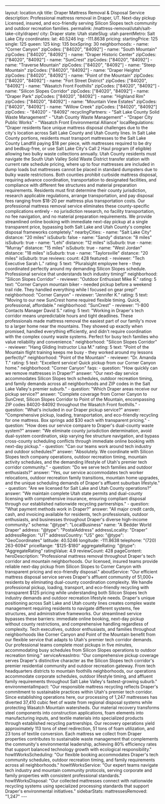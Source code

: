 ---
layout: location.njk
title: Draper Mattress Removal & Disposal Service
description: Professional mattress removal in Draper, UT. Next-day pickup Licensed, insured, and eco-friendly serving Silicon Slopes tech community and outdoor recreation families.
permalink: /mattress-removal/utah/salt-lake-city/draper/
city: Draper state: Utah stateSlug: utah parentMetro: Salt Lake City coordinates: lat: 40.5246 lng: -111.8638 pricing: startingPrice: 125 single: 125 queen: 125 king: 135 boxSpring: 30 neighborhoods: - name: "Corner Canyon" zipCodes: ["84020", "84092"] - name: "South Mountain" zipCodes: ["84020", "84092"] - name: "Draper Historic Center" zipCodes: ["84020", "84092"] - name: "SunCrest" zipCodes: ["84020", "84092"] - name: "Traverse Mountain" zipCodes: ["84020", "84092"] - name: "Steep Mountain" zipCodes: ["84020", "84092"] - name: "Draper Heights" zipCodes: ["84020", "84092"] - name: "Point of the Mountain" zipCodes: ["84020", "84092"] - name: "Fort Street District" zipCodes: ["84020", "84092"] - name: "Wasatch Front Foothills" zipCodes: ["84020", "84092"] - name: "Silicon Slopes Corridor" zipCodes: ["84020", "84092"] - name: "Draper Park" zipCodes: ["84020", "84092"] - name: "Highland Rim" zipCodes: ["84020", "84092"] - name: "Mountain View Estates" zipCodes: ["84020", "84092"] - name: "Willow Creek" zipCodes: ["84020", "84092"] zipCodes: - "84020" - "84092" recyclingPartners: - "Salt Lake County Solid Waste Management" - "Utah County Waste Management" - "Draper City Public Works" - "Wasatch Front Environmental Alliance" localRegulations: "Draper residents face unique mattress disposal challenges due to the city's location across Salt Lake County and Utah County lines. In Salt Lake County portions, residents must transport mattresses to the Salt Lake County Landfill paying $18 per piece, with mattresses required to be dry and bedbug-free, or use Salt Lake City's Call 2 Haul program (if eligible) allowing two bulky waste collections annually. Utah County residents must navigate the South Utah Valley Solid Waste District transfer station with current rate schedule pricing, where up to four mattresses are included in dump loads but mattresses cannot be placed in standard dumpsters due to bulky waste restrictions. Both counties prohibit curbside mattress disposal, requiring advance coordination, transportation to designated facilities, and compliance with different fee structures and material preparation requirements. Residents must first determine their county jurisdiction, research applicable regulations, arrange transportation, and pay disposal fees ranging from $18-20 per mattress plus transportation costs. Our professional mattress removal service eliminates these county-specific complications entirely - no jurisdiction research, no facility transportation, no fee navigation, and no material preparation requirements. We provide streamlined online booking with immediate next-day pickup at a single transparent price, bypassing both Salt Lake and Utah County's complex disposal frameworks completely." nearbyCities: - name: "Salt Lake City" distance: "20 miles" isSuburb: false - name: "Sandy" distance: "8 miles" isSuburb: true - name: "Lehi" distance: "12 miles" isSuburb: true - name: "Murray" distance: "15 miles" isSuburb: true - name: "West Jordan" distance: "18 miles" isSuburb: true - name: "Taylorsville" distance: "20 miles" isSuburb: true reviews: count: 428 featured: - reviewer: "Tech Executive Sarah L." rating: 5 text: "Pluralsight employee here - they coordinated perfectly around my demanding Silicon Slopes schedule. Professional service that understands tech industry timing!" neighborhood: "Silicon Slopes Corridor" - reviewer: "Outdoor Enthusiast Mike R." rating: 5 text: "Corner Canyon mountain biker - needed pickup before a weekend trail ride. They handled everything while I focused on gear prep!" neighborhood: "Corner Canyon" - reviewer: "Jennifer K." rating: 5 text: "Moving to our new SunCrest home required flexible timing. Quick, professional, affordable." neighborhood: "SunCrest" - reviewer: "1-800 Contacts Manager David S." rating: 5 text: "Working in Draper's tech corridor means unpredictable hours and tight deadlines. These professionals made mattress removal the easiest part of our family's move to a larger home near the mountains. They showed up exactly when promised, handled everything efficiently, and didn't require coordination with the complex county waste systems. Perfect for busy tech families who value reliability and convenience." neighborhood: "Silicon Slopes Corridor" - reviewer: "Hang Gliding Instructor Lisa M." rating: 5 text: "Point of the Mountain flight training keeps me busy - they worked around my lessons perfectly!" neighborhood: "Point of the Mountain" - reviewer: "Dr. Amanda T." rating: 5 text: "Excellent service! Quick pickup from our Corner Canyon home." neighborhood: "Corner Canyon" faqs: - question: "How quickly can we remove mattresses in Draper?" answer: "Our next-day service accommodates Silicon Slopes tech schedules, outdoor recreation timing, and family demands across all neighborhoods and ZIP codes in the Salt Lake Valley's premier suburb." - question: "Which Draper areas receive our pickup service?" answer: "Complete coverage from Corner Canyon to SunCrest, Silicon Slopes Corridor to Point of the Mountain, encompassing ZIP codes 84020-84092 throughout the Wasatch Front foothills." - question: "What's included in our Draper pickup service?" answer: "Comprehensive pickup, loading, transportation, and eco-friendly recycling for one mattress. Box springs add $30 each with transparent pricing." - question: "How does our service compare to Draper's dual-county waste system?" answer: "We eliminate county jurisdiction determination, avoid dual-system coordination, skip varying fee structure navigation, and bypass cross-county scheduling conflicts through immediate online booking with next-day pickup." - question: "Can our teams work around tech industry and outdoor schedules?" answer: "Absolutely. We coordinate with Silicon Slopes tech company operations, outdoor recreation timing, mountain activity schedules, and the demanding lifestyle of Utah's premier tech corridor community." - question: "Do we serve tech families and outdoor enthusiasts?" answer: "Yes, our service accommodates tech worker relocations, outdoor recreation family transitions, mountain home upgrades, and the unique scheduling demands of Draper's affluent suburban lifestyle." - question: "Are we licensed for Salt Lake and Utah County operations?" answer: "We maintain complete Utah state permits and dual-county licensing with comprehensive insurance, ensuring compliant disposal through our established nationwide recycling partnerships." - question: "What payment methods work in Draper?" answer: "All major credit cards, cash, and invoicing available for residents, tech professionals, outdoor enthusiasts, and businesses throughout Draper's diverse high-income community." schema: "@type": "LocalBusiness" name: "A Bedder World Draper" address: "@type": "PostalAddress" addressLocality: "Draper" addressRegion: "UT" addressCountry: "US" geo: "@type": "GeoCoordinates" latitude: 40.5246 longitude: -111.8638 telephone: "(720) 263-6094" priceRange: "$125-$180" aggregateRating: "@type": "AggregateRating" ratingValue: 4.9 reviewCount: 428 pageContent: heroDescription: "Professional mattress removal throughout Draper's tech corridor and mountain neighborhoods. Our licensed, insured teams provide reliable next-day pickup from Silicon Slopes to Corner Canyon with transparent pricing and eco-friendly disposal." aboutService: "Our efficient mattress disposal service serves Draper's affluent community of 51,000+ residents by eliminating dual-county coordination complexity. We handle professional pickup, loading, transport, and eco-friendly recycling with transparent $125 pricing while understanding both Silicon Slopes tech industry demands and outdoor recreation lifestyle needs. Draper's unique positioning across Salt Lake and Utah county lines creates complex waste management requiring residents to navigate different systems, fee structures, and administrative frameworks. Our streamlined service bypasses these barriers: immediate online booking, next-day pickup without county restrictions, and comprehensive handling regardless of complexity. Tech executives, outdoor enthusiasts, and families throughout neighborhoods like Corner Canyon and Point of the Mountain benefit from our flexible service that adapts to Utah's premier tech corridor demands. Our professional teams complete most pickups in five minutes, accommodating busy schedules from Silicon Slopes operations to outdoor recreation timing." serviceAreasIntro: "Our comprehensive pickup coverage serves Draper's distinctive character as the Silicon Slopes tech corridor's premier residential community and outdoor recreation gateway. From tech headquarters districts to mountain foothills neighborhoods, our operations accommodate corporate schedules, outdoor lifestyle timing, and affluent family requirements throughout Salt Lake Valley's fastest-growing suburb." environmentalImpact: "Our responsible mattress recycling reflects Draper's commitment to sustainable practices within Utah's premier tech corridor. Since establishing operations here, our processing of 1,247 mattresses has diverted 37,410 cubic feet of waste from regional disposal systems while protecting Wasatch Mountain watersheds. Our material recovery transforms steel components into construction applications, foam elements into manufacturing inputs, and textile materials into specialized products through established recycling partnerships. Our recovery operations yield approximately 113 tons of steel redirection, 51 tons of foam utilization, and 23 tons of textile conversion. Each mattress we collect from Draper properties contributes to sustainable waste management that complements the community's environmental leadership, achieving 80% efficiency rates that support balanced technology growth with ecological responsibility." howItWorksScheduling: "Our flexible booking accommodates Draper's tech community schedules, outdoor recreation timing, and family requirements across all neighborhoods." howItWorksService: "Our expert teams navigate tech industry and mountain community protocols, serving corporate and family properties with consistent professional standards." howItWorksDisposal: "Our collected mattresses connect with nationwide recycling systems using specialized processing standards that support Draper's environmental initiatives." sidebarStats: mattressesRemoved: "1,247" ---